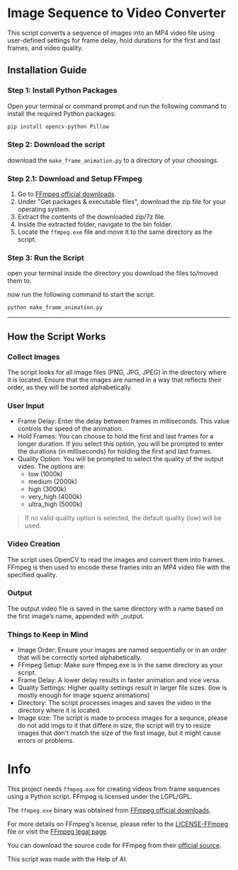 # Image Sequence to Video Converter

This script converts a sequence of images into an MP4 video file using user-defined settings for frame delay, hold durations for the first and last frames, and video quality.

## Installation Guide

### Step 1: Install Python Packages

Open your terminal or command prompt and run the following command to install the required Python packages:

```bash
pip install opencv-python Pillow
```

### Step 2: Download the script
download the `make_frame_animation.py` to a directory of your choosings.

### Step 2.1: Download and Setup FFmpeg
1. Go to [FFmpeg official downloads](https://ffmpeg.org/download.html).
2. Under "Get packages & executable files", download the zip file for your operating system.
3. Extract the contents of the downloaded zip/7z file.
4. Inside the extracted folder, navigate to the bin folder.
5. Locate the `ffmpeg.exe` file and move it to the same directory as the script.

### Step 3: Run the Script
open your terminal inside the directory you download the files to/moved them to.

now run the following command to start the script:
```bash
python make_frame_animation.py
```

----------

## How the Script Works

### Collect Images
The script looks for all image files (PNG, JPG, JPEG) in the directory where it is located.
Ensure that the images are named in a way that reflects their order, as they will be sorted alphabetically.

### User Input
- Frame Delay: Enter the delay between frames in milliseconds. This value controls the speed of the animation.
- Hold Frames: You can choose to hold the first and last frames for a longer duration. If you select this option, you will be prompted to enter the durations (in milliseconds) for holding the first and last frames.
- Quality Option: You will be prompted to select the quality of the output video. The options are:
  - low (1000k)
  - medium (2000k)
  - high (3000k)
  - very_high (4000k)
  - ultra_high (5000k)
>If no valid quality option is selected, the default quality (low) will be used.

### Video Creation
The script uses OpenCV to read the images and convert them into frames.
FFmpeg is then used to encode these frames into an MP4 video file with the specified quality.

### Output
The output video file is saved in the same directory with a name based on the first image’s name, appended with _output.

### Things to Keep in Mind
- Image Order: Ensure your images are named sequentially or in an order that will be correctly sorted alphabetically.
- FFmpeg Setup: Make sure ffmpeg.exe is in the same directory as your script.
- Frame Delay: A lower delay results in faster animation and vice versa.
- Quality Settings: Higher quality settings result in larger file sizes. (low is mostly enough for image squenz animations)
- Directory: The script processes images and saves the video in the directory where it is located.
- Image size: The script is made to process images for a sequnce, please do not add imgs to it that differe in size,
  the script will try to resize images that don't match the size of the first image, but it might cause errors or problems.


# Info

This project needs `ffmpeg.exe` for creating videos from frame sequences using a Python script. FFmpeg is licensed under the LGPL/GPL. 

The `ffmpeg.exe` binary was obtained from [FFmpeg official downloads](https://ffmpeg.org/download.html).

For more details on FFmpeg's license, please refer to the [LICENSE-FFmpeg](LICENSE-FFmpeg) file or visit the [FFmpeg legal page](https://ffmpeg.org/legal.html).

You can download the source code for FFmpeg from their [official source](https://ffmpeg.org/download.html).

This script was made with the Help of AI.
